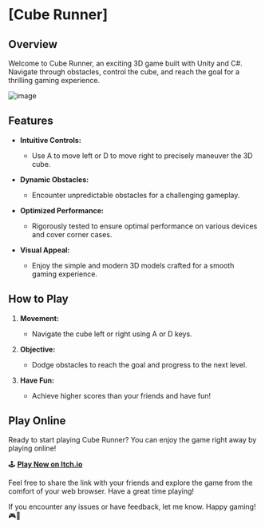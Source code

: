 # [Cube Runner]

## Overview

Welcome to Cube Runner, an exciting 3D game built with Unity and C#. Navigate through obstacles, control the cube, and reach the goal for a thrilling gaming experience.

![image](https://github.com/jayhonglee/Cube_Runner/assets/57771427/b1844c9b-0119-4b41-9558-f2da1bb35493)

## Features

- **Intuitive Controls:**
  - Use A to move left or D to move right to precisely maneuver the 3D cube.

- **Dynamic Obstacles:**
  - Encounter unpredictable obstacles for a challenging gameplay.

- **Optimized Performance:**
  - Rigorously tested to ensure optimal performance on various devices and cover corner cases.

- **Visual Appeal:**
  - Enjoy the simple and modern 3D models crafted for a smooth gaming experience.

## How to Play

1. **Movement:**
   - Navigate the cube left or right using A or D keys.

2. **Objective:**
   - Dodge obstacles to reach the goal and progress to the next level.

3. **Have Fun:**
   - Achieve higher scores than your friends and have fun!

## Play Online

Ready to start playing Cube Runner? You can enjoy the game right away by playing online!

🕹 **[Play Now on Itch.io](https://jaehonglee.itch.io/cube-runner)**

Feel free to share the link with your friends and explore the game from the comfort of your web browser. Have a great time playing!

If you encounter any issues or have feedback, let me know. Happy gaming! 🎮🚀
